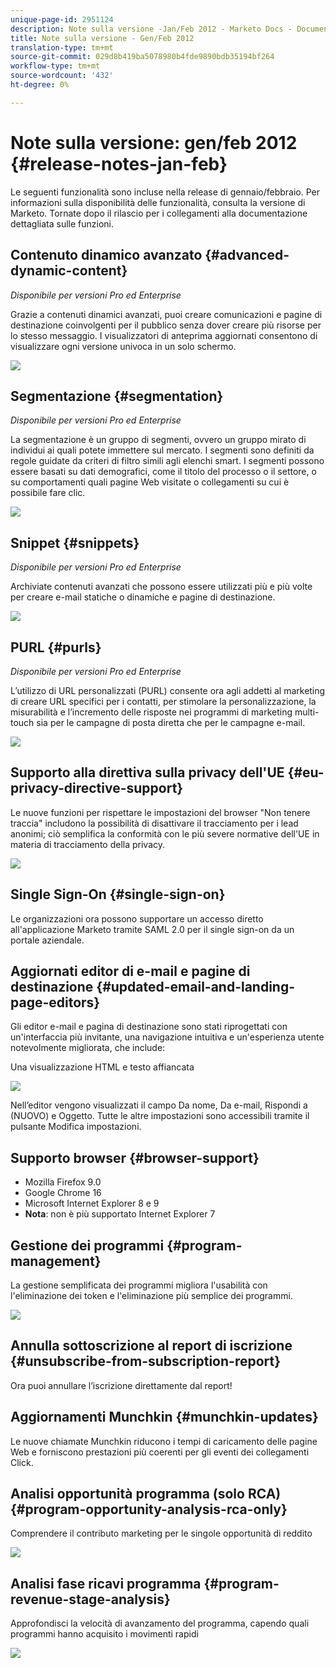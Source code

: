 ```yaml
---
unique-page-id: 2951124
description: Note sulla versione -Jan/Feb 2012 - Marketo Docs - Documentazione del prodotto
title: Note sulla versione - Gen/Feb 2012
translation-type: tm+mt
source-git-commit: 029d8b419ba5078980b4fde9890bdb35194bf264
workflow-type: tm+mt
source-wordcount: '432'
ht-degree: 0%

---
```



# Note sulla versione: gen/feb 2012 {#release-notes-jan-feb}

Le seguenti funzionalità sono incluse nella release di gennaio/febbraio. Per informazioni sulla disponibilità delle funzionalità, consulta la versione di Marketo. Tornate dopo il rilascio per i collegamenti alla documentazione dettagliata sulle funzioni.

## Contenuto dinamico avanzato {#advanced-dynamic-content}

_Disponibile per versioni Pro ed Enterprise_

Grazie a contenuti dinamici avanzati, puoi creare comunicazioni e pagine di destinazione coinvolgenti per il pubblico senza dover creare più risorse per lo stesso messaggio. I visualizzatori di anteprima aggiornati consentono di visualizzare ogni versione univoca in un solo schermo.

![](assets/image2014-9-23-9-3a50-3a27.png)

## Segmentazione {#segmentation}

_Disponibile per versioni Pro ed Enterprise_

La segmentazione è un gruppo di segmenti, ovvero un gruppo mirato di individui ai quali potete immettere sul mercato. I segmenti sono definiti da regole guidate da criteri di filtro simili agli elenchi smart. I segmenti possono essere basati su dati demografici, come il titolo del processo o il settore, o su comportamenti quali pagine Web visitate o collegamenti su cui è possibile fare clic.

![](assets/image2014-9-23-9-3a50-3a42.png)

## Snippet {#snippets}

_Disponibile per versioni Pro ed Enterprise_

Archiviate contenuti avanzati che possono essere utilizzati più e più volte per creare e-mail statiche o dinamiche e pagine di destinazione.

![](assets/image2014-9-23-9-3a50-3a58.png)

## PURL {#purls}

_Disponibile per versioni Pro ed Enterprise_

L’utilizzo di URL personalizzati (PURL) consente ora agli addetti al marketing di creare URL specifici per i contatti, per stimolare la personalizzazione, la misurabilità e l’incremento delle risposte nei programmi di marketing multi-touch sia per le campagne di posta diretta che per le campagne e-mail.

![](assets/image2014-9-23-9-3a51-3a11.png)

## Supporto alla direttiva sulla privacy dell&#39;UE {#eu-privacy-directive-support}

Le nuove funzioni per rispettare le impostazioni del browser &quot;Non tenere traccia&quot; includono la possibilità di disattivare il tracciamento per i lead anonimi; ciò semplifica la conformità con le più severe normative dell&#39;UE in materia di tracciamento della privacy.

![](assets/image2014-9-23-9-3a51-3a32.png)

## Single Sign-On {#single-sign-on}

Le organizzazioni ora possono supportare un accesso diretto all&#39;applicazione Marketo tramite SAML 2.0 per il single sign-on da un portale aziendale.

## Aggiornati editor di e-mail e pagine di destinazione {#updated-email-and-landing-page-editors}

Gli editor e-mail e pagina di destinazione sono stati riprogettati con un&#39;interfaccia più invitante, una navigazione intuitiva e un&#39;esperienza utente notevolmente migliorata, che include:

Una visualizzazione HTML e testo affiancata

![](assets/image2014-9-23-9-3a51-3a54.png)

Nell’editor vengono visualizzati il campo Da nome, Da e-mail, Rispondi a (NUOVO) e Oggetto. Tutte le altre impostazioni sono accessibili tramite il pulsante Modifica impostazioni.

## Supporto browser {#browser-support}

* Mozilla Firefox 9.0
* Google Chrome 16
* Microsoft Internet Explorer 8 e 9
* **Nota**: non è più supportato Internet Explorer 7

## Gestione dei programmi {#program-management}

La gestione semplificata dei programmi migliora l&#39;usabilità con l&#39;eliminazione dei token e l&#39;eliminazione più semplice dei programmi.

![](assets/image2014-9-23-9-3a52-3a11.png)

## Annulla sottoscrizione al report di iscrizione {#unsubscribe-from-subscription-report}

Ora puoi annullare l’iscrizione direttamente dal report!

## Aggiornamenti Munchkin {#munchkin-updates}

Le nuove chiamate Munchkin riducono i tempi di caricamento delle pagine Web e forniscono prestazioni più coerenti per gli eventi dei collegamenti Click.

## Analisi opportunità programma (solo RCA) {#program-opportunity-analysis-rca-only}

Comprendere il contributo marketing per le singole opportunità di reddito

![](assets/image2014-9-23-9-3a52-3a30.png)

## Analisi fase ricavi programma {#program-revenue-stage-analysis}

Approfondisci la velocità di avanzamento del programma, capendo quali programmi hanno acquisito i movimenti rapidi

![](assets/image2014-9-23-9-3a52-3a47.png)
